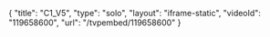 {
    "title": "C1_V5",
    "type": "solo",
    "layout": "iframe-static",
    "videoId": "119658600",
    "url": "\/tvpembed\/119658600"
}